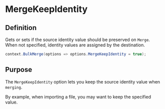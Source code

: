 # MergeKeepIdentity

## Definition
Gets or sets if the source identity value should be preserved on `Merge`. When not specified, identity values are assigned by the destination.


```csharp
context.BulkMerge(options => options.MergeKeepIdentity = true);
```

## Purpose
The `MergeKeepIdentity` option lets you keep the source identity value when `merging`.

By example, when importing a file, you may want to keep the specified value.